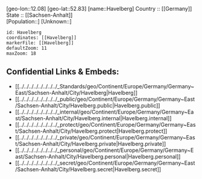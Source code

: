 ﻿---
location: [52.83,12.08] 
mapzoom: [7,12] 
mapmarker: city 
type: City
tags:
- geo/City


SpocWebEntityId: 30815
isDeleted: false
confidential: public

---
[geo-lon::12.08] 
[geo-lat::52.83] 
[name::Havelberg] 
Country :: [[Germany]]  
State :: [[Sachsen-Anhalt]]  
[Population::] 
[Unknown::] 


```leaflet
id: Havelberg
coordinates: [[Havelberg]] 
markerFile: [[Havelberg]] 
defaultZoom: 11 
maxZoom: 18
```


## Confidential Links & Embeds: 
- [[../../../../../../../../_Standards/geo/Continent/Europe/Germany/Germany~East/Sachsen-Anhalt/City/Havelberg|Havelberg]] 
- [[../../../../../../../../_public/geo/Continent/Europe/Germany/Germany~East/Sachsen-Anhalt/City/Havelberg.public|Havelberg.public]] 
- [[../../../../../../../../_internal/geo/Continent/Europe/Germany/Germany~East/Sachsen-Anhalt/City/Havelberg.internal|Havelberg.internal]] 
- [[../../../../../../../../_protect/geo/Continent/Europe/Germany/Germany~East/Sachsen-Anhalt/City/Havelberg.protect|Havelberg.protect]] 
- [[../../../../../../../../_private/geo/Continent/Europe/Germany/Germany~East/Sachsen-Anhalt/City/Havelberg.private|Havelberg.private]] 
- [[../../../../../../../../_personal/geo/Continent/Europe/Germany/Germany~East/Sachsen-Anhalt/City/Havelberg.personal|Havelberg.personal]] 
- [[../../../../../../../../_secret/geo/Continent/Europe/Germany/Germany~East/Sachsen-Anhalt/City/Havelberg.secret|Havelberg.secret]] 
